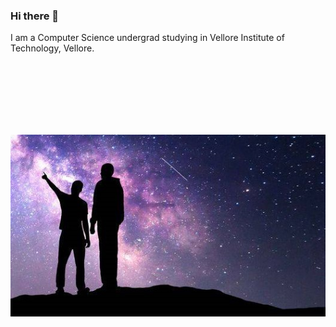 ### Hi there 👋

I am a Computer Science undergrad studying in Vellore Institute of Technology, Vellore. 

<br>
<br>
<br>
<br>
<br>
<br>

![alt text](https://github.com/DDR-1/DDR-1/blob/main/ReadmeImage.png?raw=true) 
<!--
**DDR-1/DDR-1** is a ✨ _special_ ✨ repository because its `README.md` (this file) appears on your GitHub profile.

Here are some ideas to get you started:

- 🔭 I’m currently working on ...
- 🌱 I’m currently learning ...
- 👯 I’m looking to collaborate on ...
- 🤔 I’m looking for help with ...
- 💬 Ask me about ...
- 📫 How to reach me: ...
- 😄 Pronouns: ...
- ⚡ Fun fact: ...
-->
